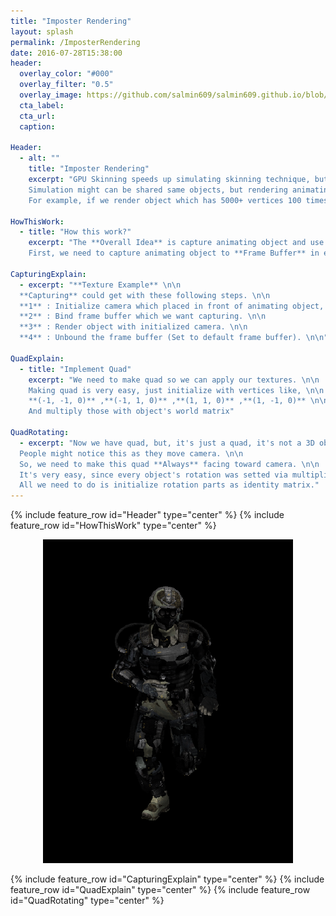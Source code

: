 ```yaml
---
title: "Imposter Rendering"
layout: splash
permalink: /ImposterRendering
date: 2016-07-28T15:38:00
header:
  overlay_color: "#000"
  overlay_filter: "0.5"
  overlay_image: https://github.com/salmin609/salmin609.github.io/blob/master/images/Gam400_DisplayImg.png?raw=true
  cta_label:
  cta_url:
  caption:

Header:
  - alt: ""
    title: "Imposter Rendering"
    excerpt: "GPU Skinning speeds up simulating skinning technique, but it's still not enough to rendering 10k+ animating objects. \n\n
    Simulation might can be shared same objects, but rendering animating object is totally different story. \n\n
    For example, if we render object which has 5000+ vertices 100 times, our GPU needs to simulate 500000 vertices which is very heavy work"

HowThisWork:
  - title: "How this work?"    
    excerpt: "The **Overall Idea** is capture animating object and use that capture as texture of quad which always facing towards camera. \n\n
    First, we need to capture animating object to **Frame Buffer** in every frames."

CapturingExplain:
  - excerpt: "**Texture Example** \n\n
  **Capturing** could get with these following steps. \n\n
  **1** : Initialize camera which placed in front of animating object, and facing toward object. \n\n
  **2** : Bind frame buffer which we want capturing. \n\n
  **3** : Render object with initialized camera. \n\n
  **4** : Unbound the frame buffer (Set to default frame buffer). \n\n"

QuadExplain:
  - title: "Implement Quad"
    excerpt: "We need to make quad so we can apply our textures. \n\n
    Making quad is very easy, just initialize with vertices like, \n\n
    **(-1, -1, 0)** ,**(-1, 1, 0)** ,**(1, 1, 0)** ,**(1, -1, 0)** \n\n
    And multiply those with object's world matrix"

QuadRotating:
  - excerpt: "Now we have quad, but, it's just a quad, it's not a 3D object, it's just 2D object. \n\n
  People might notice this as they move camera. \n\n
  So, we need to make this quad **Always** facing toward camera. \n\n
  It's very easy, since every object's rotation was setted via multiplication of Camera Matrix and Model Matrix \n\n
  All we need to do is initialize rotation parts as identity matrix."
---
```


{% include feature_row id="Header" type="center" %}
{% include feature_row id="HowThisWork" type="center" %}

<div style="text-align: center">
<img src="https://github.com/salmin609/salmin609.github.io/blob/master/images/GAM400/Imposter/Texture1.png?raw=true" width = "400">
</div>

{% include feature_row id="CapturingExplain" type="center" %}
{% include feature_row id="QuadExplain" type="center" %}
{% include feature_row id="QuadRotating" type="center" %}